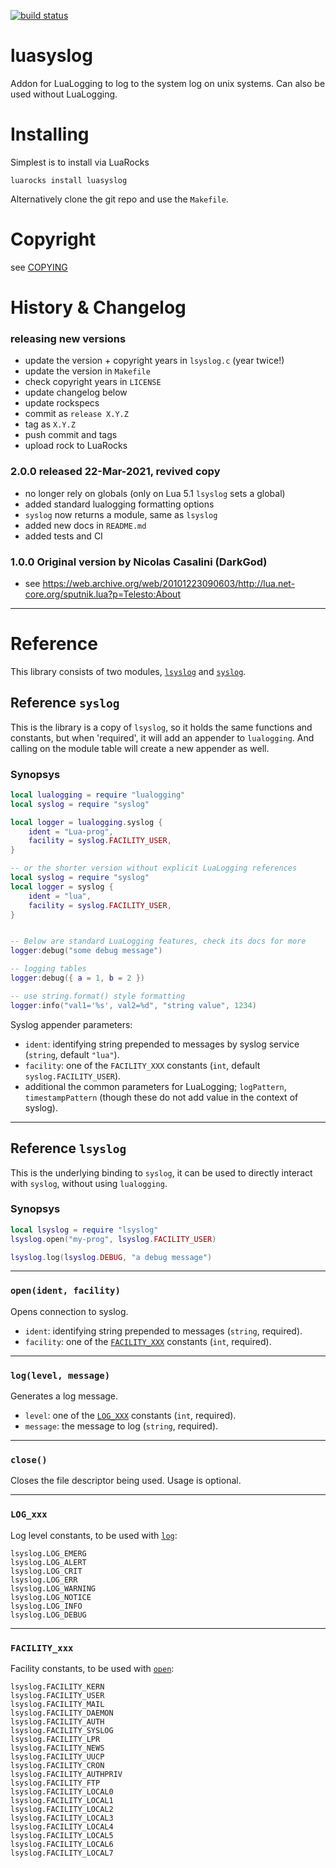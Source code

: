 [![build status](https://github.com/lunarmodules/luasyslog/workflows/test/badge.svg)](https://github.com/lunarmodules/luasyslog/actions?query=workflow%3Atest)

# luasyslog
Addon for LuaLogging to log to the system log on unix systems. Can also be used
without LuaLogging.

# Installing

Simplest is to install via LuaRocks
```
luarocks install luasyslog
```

Alternatively clone the git repo and use the `Makefile`.

# Copyright

see [COPYING](COPYING)

# History & Changelog

### releasing new versions
- update the version + copyright years in `lsyslog.c` (year twice!)
- update the version in `Makefile`
- check copyright years in `LICENSE`
- update changelog below
- update rockspecs
- commit as `release X.Y.Z`
- tag as `X.Y.Z`
- push commit and tags
- upload rock to LuaRocks

### 2.0.0 released 22-Mar-2021, revived copy
- no longer rely on globals (only on Lua 5.1 `lsyslog` sets a global)
- added standard lualogging formatting options
- `syslog` now returns a module, same as `lsyslog`
- added new docs in `README.md`
- added tests and CI

### 1.0.0 Original version by Nicolas Casalini (DarkGod)
- see https://web.archive.org/web/20101223090603/http://lua.net-core.org/sputnik.lua?p=Telesto:About

---

# Reference

This library consists of two modules, [`lsyslog`](#reference-lsyslog) and [`syslog`](#reference-syslog).

## Reference `syslog`

This is the library is a copy of `lsyslog`, so it holds the same functions and
constants, but when 'required', it will add an appender to `lualogging`. And
calling on the module table will create a new appender as well.

### Synopsys

```lua
local lualogging = require "lualogging"
local syslog = require "syslog"

local logger = lualogging.syslog {
    ident = "Lua-prog",
    facility = syslog.FACILITY_USER,
}

-- or the shorter version without explicit LuaLogging references
local syslog = require "syslog"
local logger = syslog {
    ident = "lua",
    facility = syslog.FACILITY_USER,
}


-- Below are standard LuaLogging features, check its docs for more
logger:debug("some debug message")

-- logging tables
logger:debug({ a = 1, b = 2 })

-- use string.format() style formatting
logger:info("val1='%s', val2=%d", "string value", 1234)
```

Syslog appender parameters:

- `ident`: identifying string prepended to messages by syslog service (`string`,
  default `"lua"`).
- `facility`: one of the `FACILITY_XXX` constants (`int`, default
  `syslog.FACILITY_USER`).
- additional the common parameters for LuaLogging; `logPattern`, `timestampPattern`
  (though these do not add value in the context of syslog).

---

## Reference `lsyslog`

This is the underlying binding to `syslog`, it can be used to directly interact
with `syslog`, without using `lualogging`.

### Synopsys

```lua
local lsyslog = require "lsyslog"
lsyslog.open("my-prog", lsyslog.FACILITY_USER)

lsyslog.log(lsyslog.DEBUG, "a debug message")
```

---

### `open(ident, facility)`

Opens connection to syslog.

- `ident`: identifying string prepended to messages (`string`, required).
- `facility`: one of the [`FACILITY_XXX`](#facility_xxx) constants (`int`, required).

---

### `log(level, message)`

Generates a log message.

- `level`: one of the [`LOG_XXX`](#log_xxx) constants (`int`, required).
- `message`: the message to log (`string`, required).

---

### `close()`

Closes the file descriptor being used. Usage is optional.

---

### `LOG_xxx`

Log level constants, to be used with [`log`](#loglevel-message):

    lsyslog.LOG_EMERG
    lsyslog.LOG_ALERT
    lsyslog.LOG_CRIT
    lsyslog.LOG_ERR
    lsyslog.LOG_WARNING
    lsyslog.LOG_NOTICE
    lsyslog.LOG_INFO
    lsyslog.LOG_DEBUG

---

### `FACILITY_xxx`

Facility constants, to be used with [`open`](#openident-facility):

    lsyslog.FACILITY_KERN
    lsyslog.FACILITY_USER
    lsyslog.FACILITY_MAIL
    lsyslog.FACILITY_DAEMON
    lsyslog.FACILITY_AUTH
    lsyslog.FACILITY_SYSLOG
    lsyslog.FACILITY_LPR
    lsyslog.FACILITY_NEWS
    lsyslog.FACILITY_UUCP
    lsyslog.FACILITY_CRON
    lsyslog.FACILITY_AUTHPRIV
    lsyslog.FACILITY_FTP
    lsyslog.FACILITY_LOCAL0
    lsyslog.FACILITY_LOCAL1
    lsyslog.FACILITY_LOCAL2
    lsyslog.FACILITY_LOCAL3
    lsyslog.FACILITY_LOCAL4
    lsyslog.FACILITY_LOCAL5
    lsyslog.FACILITY_LOCAL6
    lsyslog.FACILITY_LOCAL7
